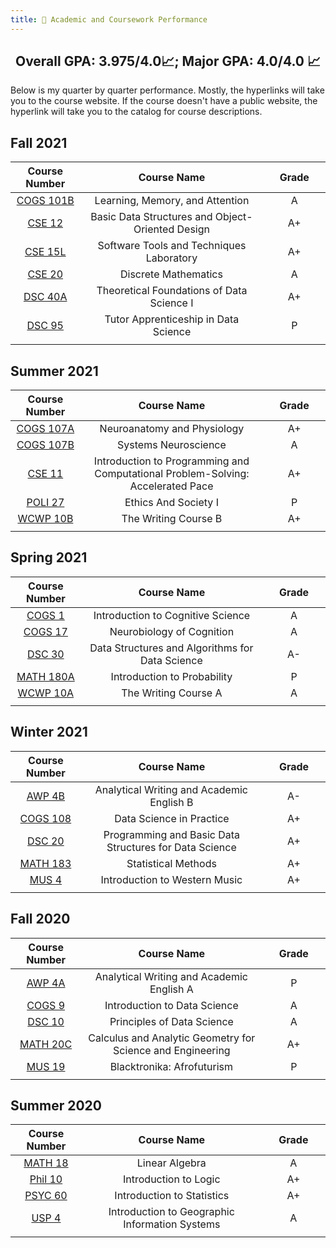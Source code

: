 ```yaml
---
title: 💯 Academic and Coursework Performance
---
```


<h2 align="center"> 
 Overall GPA: 3.975/4.0📈; Major GPA: 4.0/4.0 📈
</h2>

Below is my quarter by quarter performance. Mostly, the hyperlinks will take you to the course website. If the course doesn't have a public website, the hyperlink will take you to the catalog for course descriptions.

## Fall 2021

| Course Number      | Course Name | Grade     |
| :----:        |    :----:   |          :----: |
| [COGS 101B](https://catalog.ucsd.edu/courses/COGS.html) |Learning, Memory, and Attention|A|
| [CSE 12](https://catalog.ucsd.edu/courses/CSE.html) |Basic Data Structures and Object-Oriented Design|A+|
| [CSE 15L](https://catalog.ucsd.edu/courses/CSE.html) |Software Tools and Techniques Laboratory|A+|
| [CSE 20](https://catalog.ucsd.edu/courses/CSE.html) |Discrete Mathematics|A|
| [DSC 40A](https://dsc-courses.github.io/dsc40a-2021-fa/)|Theoretical Foundations of Data Science I|A+|
| [DSC 95](https://sites.google.com/ucsd.edu/dsc-95-fall-2021)|Tutor Apprenticeship in Data Science|P|
|<img width=200/>|<img width=800/>|<img width=200/>|

## Summer 2021

| Course Number      | Course Name | Grade     |
| :----:        |    :----:   |          :----: |
| [COGS 107A](https://catalog.ucsd.edu/courses/COGS.html) |Neuroanatomy and Physiology|A+|
| [COGS 107B](https://catalog.ucsd.edu/courses/COGS.html) |Systems Neuroscience|A|
| [CSE 11](https://catalog.ucsd.edu/courses/CSE.html) |Introduction to Programming and Computational Problem-Solving: Accelerated Pace|A+|
| [POLI 27](https://catalog.ucsd.edu/courses/POLI.html)|Ethics And Society I|P|
| [WCWP 10B](https://warren.ucsd.edu/warren-writing/wcwp-10b.html)|The Writing Course B|A+|
|<img width=200/>|<img width=800/>|<img width=200/>|

## Spring 2021

| Course Number      | Course Name | Grade     |
| :----:        |    :----:   |          :----: |
| [COGS 1](https://catalog.ucsd.edu/courses/COGS.html) |Introduction to Cognitive Science|A|
| [COGS 17](https://catalog.ucsd.edu/courses/COGS.html) |Neurobiology of Cognition|A|
| [DSC 30](https://catalog.ucsd.edu/courses/DSC.html)|Data Structures and Algorithms for Data Science|A-|
| [MATH 180A](https://catalog.ucsd.edu/courses/MATH.html)|Introduction to Probability|P|
| [WCWP 10A](https://warren.ucsd.edu/warren-writing/wcwp-10a.html)|The Writing Course A|A|
|<img width=200/>|<img width=800/>|<img width=200/>|

## Winter 2021

| Course Number      | Course Name | Grade     |
| :----:        |    :----:   |          :----: |
| [AWP 4B](https://awp.ucsd.edu/courses/index.html) |Analytical Writing and Academic English B|A-|
| [COGS 108](https://github.com/COGS108) |Data Science in Practice|A+|
| [DSC 20](https://catalog.ucsd.edu/courses/DSC.html)|Programming and Basic Data Structures for Data Science|A+|
| [MATH 183](https://catalog.ucsd.edu/courses/MATH.html)|Statistical Methods|A+|
| [MUS 4](https://catalog.ucsd.edu/courses/MUS.html)|Introduction to Western Music|A+|
|<img width=200/>|<img width=800/>|<img width=200/>|

## Fall 2020

| Course Number      | Course Name | Grade     |
| :----:        |    :----:   |          :----: |
| [AWP 4A](https://awp.ucsd.edu/courses/index.html) |Analytical Writing and Academic English A|P|
| [COGS 9](https://catalog.ucsd.edu/courses/COGS.html) |Introduction to Data Science|A|
| [DSC 10](https://dsc10.com/)|Principles of Data Science|A|
| [MATH 20C](https://catalog.ucsd.edu/courses/MATH.html)|Calculus and Analytic Geometry for Science and Engineering|A+|
| [MUS 19](https://catalog.ucsd.edu/courses/MUS.html)|Blacktronika: Afrofuturism|P|
|<img width=200/>|<img width=800/>|<img width=200/>|

## Summer 2020

| Course Number      | Course Name | Grade     |
| :----:        |    :----:   |          :----: |
| [MATH 18](https://sites.google.com/ucsd.edu/18s120/) |Linear Algebra|A|
| [Phil 10](https://catalog.ucsd.edu/courses/PHIL.html) |Introduction to Logic|A+|
| [PSYC 60](https://catalog.ucsd.edu/courses/PSYC.html) |Introduction to Statistics|A+|
| [USP 4](https://catalog.ucsd.edu/courses/USP.html?_ga=2.184039972.325452775.1639697820-1521863146.1618594289) |Introduction to Geographic Information Systems|A|
|<img width=200/>|<img width=800/>|<img width=200/>|
